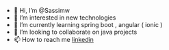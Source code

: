 - 👋 Hi, I’m @Sassimw
- 👀 I’m interested in new technologies
- 🌱 I’m currently learning spring boot , angular ( ionic ) 
- 💞️ I’m looking to collaborate on java projects
- 📫 How to reach me [linkedin](https://www.linkedin.com/in/mwsassi/)

<!---
Sassimw/Sassimw is a ✨ special ✨ repository because its `README.md` (this file) appears on your GitHub profile.
You can click the Preview link to take a look at your changes.
--->
